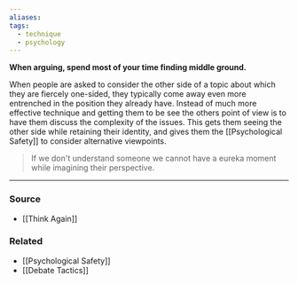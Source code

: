 ```yaml
---
aliases: 
tags:
  - technique
  - psychology
---
```

**When arguing, spend most of your time finding middle ground.**

When people are asked to consider the other side of a topic about which they are fiercely one-sided, they typically come away even more entrenched in the position they already have. Instead of much more effective technique and getting them to be see the others point of view is to have them discuss the complexity of the issues. This gets them seeing the other side while retaining their identity, and gives them the [[Psychological Safety]] to consider alternative viewpoints.

> If we don't understand someone we cannot have a eureka moment while imagining their perspective.
> 

---

### Source
- [[Think Again]]

### Related
- [[Psychological Safety]] 
- [[Debate Tactics]]